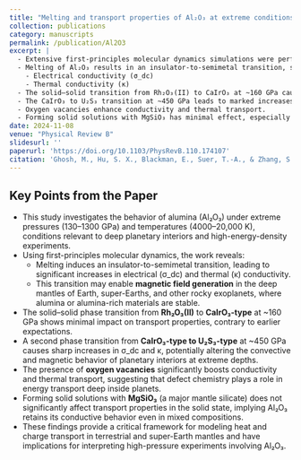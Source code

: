 ```yaml
---
title: "Melting and transport properties of Al₂O₃ at extreme conditions"
collection: publications
category: manuscripts
permalink: /publication/Al2O3
excerpt: |
  - Extensive first-principles molecular dynamics simulations were performed at ~130–1300 GPa and 4000–20 000 K.
  - Melting of Al₂O₃ results in an insulator-to-semimetal transition, significantly enhancing:
    - Electrical conductivity (σ_dc)
    - Thermal conductivity (κ)
  - The solid–solid transition from Rh₂O₃(II) to CaIrO₃ at ~160 GPa causes negligible changes in transport properties.
  - The CaIrO₃ to U₂S₃ transition at ~450 GPa leads to marked increases in σ_dc and κ.
  - Oxygen vacancies enhance conductivity and thermal transport.
  - Forming solid solutions with MgSiO₃ has minimal effect, especially in the solid phase.
date: 2024-11-08
venue: "Physical Review B"
slidesurl: ''
paperurl: 'https://doi.org/10.1103/PhysRevB.110.174107'
citation: 'Ghosh, M., Hu, S. X., Blackman, E., Suer, T.‑A., & Zhang, S. (2024). “Melting and transport properties of Al₂O₃ at extreme conditions.” Phys. Rev. B, 110, 174107.'
---
```


## Key Points from the Paper

  - This study investigates the behavior of alumina (Al₂O₃) under extreme pressures (130–1300 GPa) and temperatures (4000–20,000 K), conditions relevant to deep planetary interiors and high-energy-density experiments.
  - Using first-principles molecular dynamics, the work reveals:
    - Melting induces an insulator-to-semimetal transition, leading to significant increases in electrical (σ_dc) and thermal (κ) conductivity.
    - This transition may enable **magnetic field generation** in the deep mantles of Earth, super-Earths, and other rocky exoplanets, where alumina or alumina-rich materials are stable.
  - The solid–solid phase transition from **Rh₂O₃(II)** to **CaIrO₃-type** at ~160 GPa shows minimal impact on transport properties, contrary to earlier expectations.
  - A second phase transition from **CaIrO₃-type to U₂S₃-type** at ~450 GPa causes sharp increases in σ_dc and κ, potentially altering the convective and magnetic behavior of planetary interiors at extreme depths.
  - The presence of **oxygen vacancies** significantly boosts conductivity and thermal transport, suggesting that defect chemistry plays a role in energy transport deep inside planets.
  - Forming solid solutions with **MgSiO₃** (a major mantle silicate) does not significantly affect transport properties in the solid state, implying Al₂O₃ retains its conductive behavior even in mixed compositions.
  - These findings provide a critical framework for modeling heat and charge transport in terrestrial and super-Earth mantles and have implications for interpreting high-pressure experiments involving Al₂O₃.
